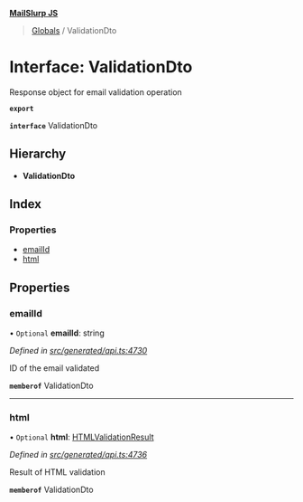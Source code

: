 **[MailSlurp JS](../README.md)**

> [Globals](../README.md) / ValidationDto

# Interface: ValidationDto

Response object for email validation operation

**`export`** 

**`interface`** ValidationDto

## Hierarchy

* **ValidationDto**

## Index

### Properties

* [emailId](validationdto.md#emailid)
* [html](validationdto.md#html)

## Properties

### emailId

• `Optional` **emailId**: string

*Defined in [src/generated/api.ts:4730](https://github.com/mailslurp/mailslurp-client/blob/aa918cc/src/generated/api.ts#L4730)*

ID of the email validated

**`memberof`** ValidationDto

___

### html

• `Optional` **html**: [HTMLValidationResult](htmlvalidationresult.md)

*Defined in [src/generated/api.ts:4736](https://github.com/mailslurp/mailslurp-client/blob/aa918cc/src/generated/api.ts#L4736)*

Result of HTML validation

**`memberof`** ValidationDto
